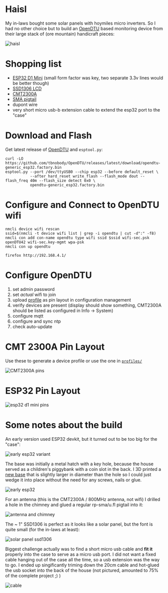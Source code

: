 # Haisl

My in-laws bought some solar panels with hoymiles micro inverters. So I had no other choice but to build an [OpenDTU](https://github.com/tbnobody/OpenDTU/releases) based monitoring device from their large stack of (ore mountain) handicraft pieces:


![haisl](img/haisl.png)

# Shopping list

+ [ESP32 D1 Mini](https://www.az-delivery.de/products/esp32-d1-mini) (small form factor was key, two separate 3.3v lines would be better though)
+ [SSD1306 LCD](https://www.az-delivery.de/products/0-96zolldisplay?variant=26462805705)
+ [CMT2300A](https://www.ebay.de/itm/204669789785?var=505293150337)
+ [SMA pigtail](https://www.az-delivery.de/products/pigtail-koaxialkabel?_pos=1&_psq=sma+pigtail&_ss=e&_v=1.0)
+ dupont wire
+ very short micro usb-b extension cable to extend the esp32 port to the "case"

# Download and Flash

Get latest release of [OpenDTU](https://github.com/tbnobody/OpenDTU/releases) and `esptool.py`:

```
curl -LO https://github.com/tbnobody/OpenDTU/releases/latest/download/opendtu-generic_esp32.factory.bin
esptool.py --port /dev/ttyUSB0 --chip esp32 --before default_reset \
           --after hard_reset write_flash --flash_mode dout --flash_freq 40m --flash_size detect 0x0 \
           opendtu-generic_esp32.factory.bin
```


# Configure and Connect to OpenDTU wifi

```
nmcli device wifi rescan
ssid=$(nmcli -t device wifi list | grep -i opendtu | cut -d":" -f8)
nmcli con add con-name opendtu type wifi ssid $ssid wifi-sec.psk openDTU42 wifi-sec.key-mgmt wpa-psk
nmcli con up opendtu

firefox http://192.168.4.1/
```

# Configure OpenDTU

1. set admin password
2. set *actual* wifi to join
3. upload [profile](profiles/profile_haisl.json) as pin layout in configuration management
4. verify devices are present (display should show something, CMT2300A should be listed as configured in Info -> System)
5. configure mqtt
6. configure and sync ntp
7. check auto-update

# CMT 2300A Pin Layout

Use these to generate a device profile or use the one in [`profiles/`](profiles/)

![CMT2300A pins](img/pinouts_cmt2300a.png)

# ESP32 Pin Layout

![esp32 d1 mini pins](img/pinouts_esp32_d1mini.png)

# Some notes about the build

An early version used ESP32 devkit, but it turned out to be too big for the "case":

![early esp32 variant](img/bigesp_and_base.png)

The base was initially a metal hatch with a key hole, because the house served as a children's piggybank with a coin slot in the back. I 3D printed a [new base](img/sockel.FCStd) that is slightly larger in diameter than the hole so I could just wedge it into place without the need for any screws, nails or glue.

![early esp32](img/bigesp_narrow.png)

For an antenna (this is the CMT2300A / 800MHz antenna, not wifi) I drilled a hole in the chimney and glued a regular rp-sma/u.fl pigtail into it:

![antenna and chimney](img/chimney.png)

The ~ 1" SSD1306 is perfect as it looks like a solar panel, but the font is quite small (for the in-laws at least):

![solar panel ssd1306](img/ssd1306.png)

Biggest challenge actually was to find a short micro usb cable and **fit it** properly into the case to serve as a micro usb port. I did not want a fixed cable hanging out of the case all the time, so a usb extension was the way to go. I ended up singificantly triming down the 20cm cable and hot-glued the usb socket into the back of the house (not pictured, amounted to 75% of the complete project ;) )

![cable](img/cable.png)
